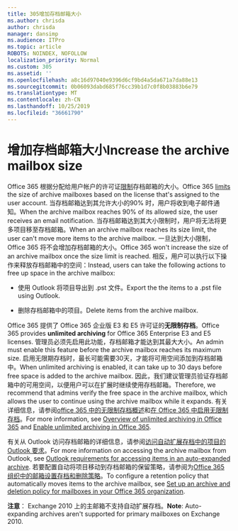 ```yaml
---
title: 305增加存档邮箱大小
ms.author: chrisda
author: chrisda
manager: dansimp
ms.audience: ITPro
ms.topic: article
ROBOTS: NOINDEX, NOFOLLOW
localization_priority: Normal
ms.custom: 305
ms.assetid: ''
ms.openlocfilehash: a8c16d97040e9396d6cf9bd4a5da671a7da88e13
ms.sourcegitcommit: 0b06093dabd685f76cc39b1d7c0f8b03883b6e79
ms.translationtype: MT
ms.contentlocale: zh-CN
ms.lasthandoff: 10/25/2019
ms.locfileid: "36661790"
---
```

# <a name="increase-the-archive-mailbox-size"></a><span data-ttu-id="43093-102">增加存档邮箱大小</span><span class="sxs-lookup"><span data-stu-id="43093-102">Increase the archive mailbox size</span></span>

<span data-ttu-id="43093-103">Office 365 根据分配给用户帐户的许可证[限制](https://docs.microsoft.com/office365/servicedescriptions/exchange-online-service-description/exchange-online-limits#mailbox-storage-limits)存档邮箱的大小。</span><span class="sxs-lookup"><span data-stu-id="43093-103">Office 365 [limits](https://docs.microsoft.com/office365/servicedescriptions/exchange-online-service-description/exchange-online-limits#mailbox-storage-limits) the size of archive mailboxes based on the license that's assigned to the user account.</span></span> <span data-ttu-id="43093-104">当存档邮箱达到其允许大小的90% 时，用户将收到电子邮件通知。</span><span class="sxs-lookup"><span data-stu-id="43093-104">When the archive mailbox reaches 90% of its allowed size, the user receives an email notification.</span></span> <span data-ttu-id="43093-105">当存档邮箱达到其大小限制时，用户将无法将更多项目移至存档邮箱。</span><span class="sxs-lookup"><span data-stu-id="43093-105">When an archive mailbox reaches its size limit, the user can't move more items to the archive mailbox.</span></span> <span data-ttu-id="43093-106">一旦达到大小限制，Office 365 将不会增加存档邮箱的大小。</span><span class="sxs-lookup"><span data-stu-id="43093-106">Office 365 won't increase the size of an archive mailbox once the size limit is reached.</span></span> <span data-ttu-id="43093-107">相反，用户可以执行以下操作来释放存档邮箱中的空间：</span><span class="sxs-lookup"><span data-stu-id="43093-107">Instead, users can take the following actions to free up space in the archive mailbox:</span></span>

- <span data-ttu-id="43093-108">使用 Outlook 将项目导出到 .pst 文件。</span><span class="sxs-lookup"><span data-stu-id="43093-108">Export the the items to a .pst file using Outlook.</span></span>

- <span data-ttu-id="43093-109">删除存档邮箱中的项目。</span><span class="sxs-lookup"><span data-stu-id="43093-109">Delete items from the archive mailbox.</span></span>

<span data-ttu-id="43093-110">Office 365 提供了 Office 365 企业版 E3 和 E5 许可证的**无限制存档**。</span><span class="sxs-lookup"><span data-stu-id="43093-110">Office 365 provides **unlimited archiving** for Office 365 Enterprise E3 and E5 licenses.</span></span> <span data-ttu-id="43093-111">管理员必须先启用此功能，存档邮箱才能达到其最大大小。</span><span class="sxs-lookup"><span data-stu-id="43093-111">An admin must enable this feature before the archive mailbox reaches its maximum size.</span></span> <span data-ttu-id="43093-112">启用无限期存档时，最长可能需要30天，才能将可用空间添加到存档邮箱中。</span><span class="sxs-lookup"><span data-stu-id="43093-112">When unlimited archiving is enabled, it can take up to 30 days before free space is added to the archive mailbox.</span></span> <span data-ttu-id="43093-113">因此，我们建议管理员验证存档邮箱中的可用空间，以便用户可以在扩展时继续使用存档邮箱。</span><span class="sxs-lookup"><span data-stu-id="43093-113">Therefore, we recommend that admins verify the free space in the archive mailbox, which allows the user to continue using the archive mailbox while it expands.</span></span> <span data-ttu-id="43093-114">有关详细信息，请参阅[office 365 中的无限制存档概述](https://docs.microsoft.com/office365/securitycompliance/unlimited-archiving)和[在 Office 365 中启用无限制存档](https://docs.microsoft.com/office365/securitycompliance/enable-unlimited-archiving)。</span><span class="sxs-lookup"><span data-stu-id="43093-114">For more information, see [Overview of unlimited archiving in Office 365](https://docs.microsoft.com/office365/securitycompliance/unlimited-archiving) and [Enable unlimited archiving in Office 365](https://docs.microsoft.com/office365/securitycompliance/enable-unlimited-archiving).</span></span>

<span data-ttu-id="43093-115">有关从 Outlook 访问存档邮箱的详细信息，请参阅[访问自动扩展存档中的项目的 Outlook 要求](https://docs.microsoft.com/office365/securitycompliance/unlimited-archiving#outlook-requirements-for-accessing-items-in-an-auto-expanded-archive)。</span><span class="sxs-lookup"><span data-stu-id="43093-115">For more information on accessing the archive mailbox from Outlook, see [Outlook requirements for accessing items in an auto-expanded archive](https://docs.microsoft.com/office365/securitycompliance/unlimited-archiving#outlook-requirements-for-accessing-items-in-an-auto-expanded-archive).</span></span> <span data-ttu-id="43093-116">若要配置自动将项目移动到存档邮箱的保留策略，请参阅为[Office 365 组织中的邮箱设置存档和删除策略](https://docs.microsoft.com/office365/securitycompliance/set-up-an-archive-and-deletion-policy-for-mailboxes)。</span><span class="sxs-lookup"><span data-stu-id="43093-116">To configure a retention policy that automatically moves items to the archive mailbox, see [Set up an archive and deletion policy for mailboxes in your Office 365 organization](https://docs.microsoft.com/office365/securitycompliance/set-up-an-archive-and-deletion-policy-for-mailboxes).</span></span>

<span data-ttu-id="43093-117">**注意**： Exchange 2010 上的主邮箱不支持自动扩展存档。</span><span class="sxs-lookup"><span data-stu-id="43093-117">**Note**: Auto-expanding archives aren't supported for primary mailboxes on Exchange 2010.</span></span>
